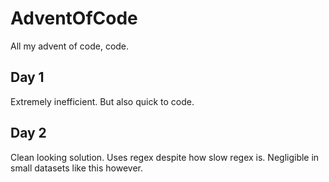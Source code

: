 # AdventOfCode
All my advent of code, code.

## Day 1
Extremely inefficient. But also quick to code.

## Day 2
Clean looking solution. Uses regex despite how slow regex is. Negligible in small
datasets like this however.
